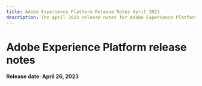```yaml
---
title: Adobe Experience Platform Release Notes April 2023
description: The April 2023 release notes for Adobe Experience Platform.
---
```

# Adobe Experience Platform release notes 

**Release date: April 26, 2023**